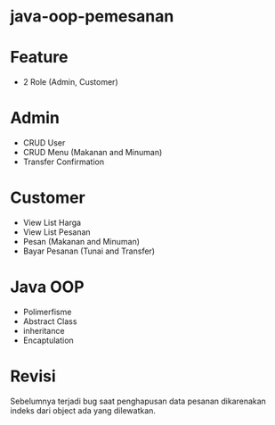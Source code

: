 # java-oop-pemesanan

# Feature
- 2 Role (Admin, Customer)

# Admin
- CRUD User
- CRUD Menu (Makanan and Minuman)
- Transfer Confirmation

# Customer
- View List Harga
- View List Pesanan
- Pesan (Makanan and Minuman)
- Bayar Pesanan (Tunai and Transfer)

# Java OOP
- Polimerfisme
- Abstract Class
- inheritance
- Encaptulation

# Revisi
Sebelumnya terjadi bug saat penghapusan data pesanan dikarenakan indeks dari object ada yang dilewatkan.
